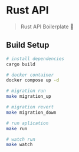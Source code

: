 # Rust API
> Rust API Boilerplate 🦀

## Build Setup

``` bash
# install dependencies
cargo build

# docker container
docker compose up -d

# migration run
make migration_up

# migration revert
make migration_down

# run aplication
make run

# watch run
make watch 
```

